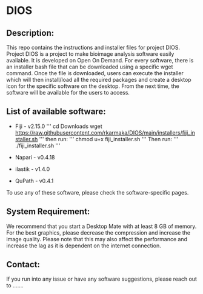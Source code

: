 # DIOS

## Description:
This repo contains the instructions and installer files for project DIOS. Project DIOS is a project to make bioimage analysis software easily available. It is developed on Open On Demand. For every software, there is an installer bash file that can be downloaded using a specific wget command. Once the file is downloaded, users can execute the installer which will then install/load all the required packages and create a desktop icon for the specific software on the desktop. From the next time, the software will be available for the users to access.


## List of available software:
* Fiji - v2.15.0
'''
cd Downloads
wget https://raw.githubusercontent.com/rkarmaka/DIOS/main/installers/fiji_installer.sh
'''
then run:
'''
chmod u+x fiji_installer.sh
'''
Then run:
'''
./fiji_installer.sh
'''

* Napari - v0.4.18 
* ilastik - v1.4.0
* QuPath - v0.4.1

To use any of these software, please check the software-specific pages.


## System Requirement:
We recommend that you start a Desktop Mate with at least 8 GB of memory. For the best graphics, please decrease the compression and increase the image quality. Please note that this may also affect the performance and increase the lag as it is dependent on the internet connection.

## Contact:
If you run into any issue or have any software suggestions, please reach out to .......
